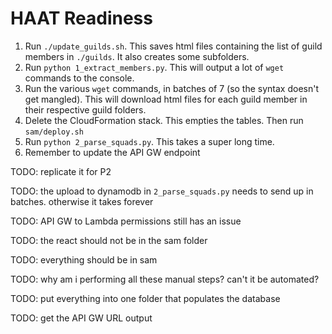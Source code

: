 # HAAT Readiness

1. Run `./update_guilds.sh`. This saves html files containing the list of guild members in `./guilds`. It also creates some subfolders.
1. Run `python 1_extract_members.py`. This will output a lot of `wget` commands to the console.
1. Run the various `wget` commands, in batches of 7 (so the syntax doesn't get mangled). This will download html files for each guild member in their respective guild folders.
1. Delete the CloudFormation stack. This empties the tables. Then run `sam/deploy.sh`
1. Run `python 2_parse_squads.py`. This takes a super long time.
1. Remember to update the API GW endpoint


TODO: replicate it for P2

TODO: the upload to dynamodb in `2_parse_squads.py` needs to send up in batches. otherwise it takes forever

TODO: API GW to Lambda permissions still has an issue

TODO: the react should not be in the sam folder

TODO: everything should be in sam

TODO: why am i performing all these manual steps? can't it be automated?

TODO: put everything into one folder that populates the database

TODO: get the API GW URL output
